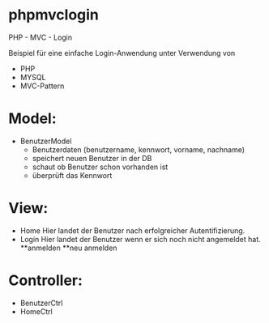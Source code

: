 # phpmvclogin

PHP - MVC - Login

Beispiel für eine einfache Login-Anwendung unter Verwendung von 

* PHP
* MYSQL
* MVC-Pattern

# Model:
* BenutzerModel
  * Benutzerdaten (benutzername, kennwort, vorname, nachname)
  * speichert neuen Benutzer in der DB
  * schaut ob Benutzer schon vorhanden ist
  * überprüft das Kennwort

# View:
* Home
 Hier landet der Benutzer nach erfolgreicher Autentifizierung.
* Login
Hier landet der Benutzer wenn er sich noch nicht angemeldet hat.
**anmelden
**neu anmelden

# Controller:
* BenutzerCtrl
* HomeCtrl




